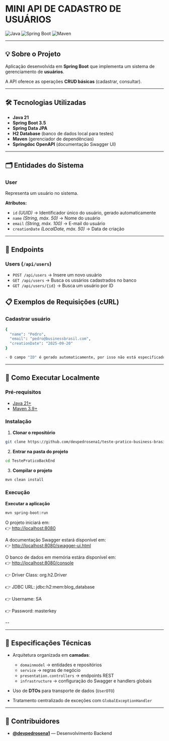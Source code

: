 # MINI API DE CADASTRO DE USUÁRIOS

![Java](https://img.shields.io/badge/Java-21-ED8B00?style=for-the-badge&logo=openjdk&logoColor=white)
![Spring Boot](https://img.shields.io/badge/Spring%20Boot-3.5-6DB33F?style=for-the-badge&logo=springboot&logoColor=white)
![Maven](https://img.shields.io/badge/Maven-3.9-blue?style=for-the-badge&logo=apachemaven&logoColor=white)

---

## 💡 Sobre o Projeto

Aplicação desenvolvida em **Spring Boot** que implementa um sistema de gerenciamento de **usuários**.  

A API oferece as operações **CRUD básicas** (cadastrar, consultar).

---

## 🛠️ Tecnologias Utilizadas

- **Java 21**
- **Spring Boot 3.5**
- **Spring Data JPA**
- **H2 Database** (banco de dados local para testes)
- **Maven** (gerenciador de dependências)
- **Springdoc OpenAPI** (documentação Swagger UI)

---

## 🗂️ Entidades do Sistema

### **User**
Representa um usuário no sistema.  

**Atributos:**
- `id` *(UUID)* → Identificador único do usuário, gerado automaticamente  
- `name` *(String, máx. 50)* → Nome do usuário 
- `email` *(String, máx. 100)* → E-mail do usuário 
- `creationDate` *(LocalDate, máx. 50)* → Data de criação 

---

## 📌 Endpoints

### **Users** (`/api/users`)

- `POST /api/users` → Insere um novo usuário
- `GET /api/users` → Busca os ussários cadastrados no banco
- `GET /api/users/{id}` → Busca um usuário por ID


## 📋 Exemplos de Requisições (cURL)

### **Cadastrar usuário**

```bash
{
  "name": "Pedro",
  "email": "pedro@businessbrasil.com",
  "creationDate": "2025-09-20"
}

- O campo "ID" é gerado automaticamente, por isso não está especificado no JSON.
```

---

## 🚀 Como Executar Localmente

### **Pré-requisitos**

- [Java 21+](https://www.oracle.com/java/technologies/javase/jdk21-archive-downloads.html)  
- [Maven 3.9+](https://maven.apache.org/download.cgi)  

### **Instalação**


1. **Clonar o repositório**  
```bash
git clone https://github.com/devpedrosena1/teste-pratico-business-brasil.git
```

2. **Entrar na pasta do projeto**  
```bash
cd TestePraticoBackEnd
```

3. **Compilar o projeto**  
```bash
mvn clean install
```

### **Execução**

**Executar a aplicação**  
```bash
mvn spring-boot:run
```

O projeto iniciará em:  
👉 [http://localhost:8080](http://localhost:8080)

A documentação Swagger estará disponível em:  
👉 [http://localhost:8080/swagger-ui.html](http://localhost:8080/swagger-ui.html)

O banco de dados em memória estára disponível em:  
👉 [http://localhost:8080/console](http://localhost:8080/console)

👉 Driver Class: org.h2.Driver

👉 JDBC URL: jdbc:h2:mem:blog_database

👉 Username: SA

👉 Password: masterkey

-- 

---

## 📐 Especificações Técnicas

- Arquitetura organizada em **camadas**:  
  - `domainmodel` → entidades e repositórios  
  - `service` → regras de negócio  
  - `presentation.controllers` → endpoints REST  
  - `infrastructure` → configuração do Swagger e handlers globais  

- Uso de **DTOs** para transporte de dados (`UserDTO`)  
- Tratamento centralizado de exceções com `GlobalExceptionHandler`

---

## 👥 Contribuidores

- [**@devpedrosena1**](https://github.com/devpedrosena1) — Desenvolvimento Backend

